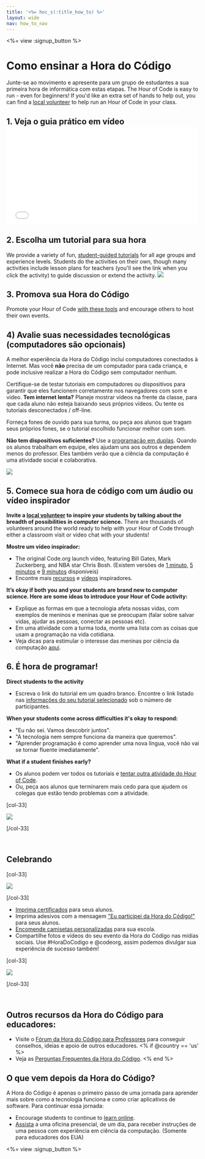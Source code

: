 ```yaml
---
title: '<%= hoc_s(:title_how_to) %>'
layout: wide
nav: how_to_nav
---
```

<%= view :signup_button %>

<h1>Como ensinar a Hora do Código</h1>

Junte-se ao movimento e apresente para um grupo de estudantes a sua primeira hora de informática com estas etapas. The Hour of Code is easy to run - even for beginners! If you'd like an extra set of hands to help out, you can find a [local volunteer](<%= resolve_url('https://code.org/volunteer/local') %>) to help run an Hour of Code in your class.

## 1. Veja o guia prático em vídeo <iframe width="500" height="255" src="//www.youtube.com/embed/SrnvvWDm73k" frameborder="0" allowfullscreen mark="crwd-mark"></iframe> 

## 2. Escolha um tutorial para sua hora

We provide a variety of fun, [student-guided tutorials](<%= resolve_url('/learn') %>) for all age groups and experience levels. Students do the activities on their own, though many activities include lesson plans for teachers (you'll see the link when you click the activity) to guide discussion or extend the activity. [![](/images/fit-700/tutorials.png)](<%=resolve_url('/learn') %>)

## 3. Promova sua Hora do Código

Promote your Hour of Code [with these tools](<%= resolve_url('/promote/resources') %>) and encourage others to host their own events.

## 4) Avalie suas necessidades tecnológicas (computadores são opcionais)

A melhor experiência da Hora do Código inclui computadores conectados à Internet. Mas você **não** precisa de um computador para cada criança, e pode inclusive realizar a Hora do Código sem computador nenhum.

Certifique-se de testar tutoriais em computadores ou dispositivos para garantir que eles funcionem corretamente nos navegadores com som e vídeo. **Tem internet lenta?** Planeje mostrar vídeos na frente da classe, para que cada aluno não esteja baixando seus próprios vídeos. Ou tente os tutoriais desconectados / off-line.

Forneça fones de ouvido para sua turma, ou peça aos alunos que tragam seus próprios fones, se o tutorial escolhido funcionar melhor com som.

**Não tem dispositivos suficientes?** Use a [programação em duplas](https://www.youtube.com/watch?v=vgkahOzFH2Q). Quando os alunos trabalham em equipe, eles ajudam uns aos outros e dependem menos do professor. Eles também verão que a ciência da computação é uma atividade social e colaborativa.

<img src="/images/fit-350/group_ipad.jpg" />

## 5. Comece sua hora de código com um áudio ou vídeo inspirador

**Invite a [local volunteer](<%= resolve_url('https://code.org/volunteer/local') %>) to inspire your students by talking about the breadth of possibilities in computer science.** There are thousands of volunteers around the world ready to help with your Hour of Code through either a classroom visit or video chat with your students!

**Mostre um vídeo inspirador:**

- The original Code.org launch video, featuring Bill Gates, Mark Zuckerberg, and NBA star Chris Bosh. (Existem versões de [1 minuto](https://www.youtube.com/watch?v=qYZF6oIZtfc), [5 minutos](https://www.youtube.com/watch?v=nKIu9yen5nc) e [9 minutos](https://www.youtube.com/watch?v=dU1xS07N-FA) disponíveis)
- Encontre mais [recursos](<%= resolve_url('https://code.org/inspire') %>) e [vídeos](https://www.youtube.com/playlist?list=PLzdnOPI1iJNfpD8i4Sx7U0y2MccnrNZuP) inspiradores.

**It’s okay if both you and your students are brand new to computer science. Here are some ideas to introduce your Hour of Code activity:**

- Explique as formas em que a tecnologia afeta nossas vidas, com exemplos de meninos e meninas que se preocupam (falar sobre salvar vidas, ajudar as pessoas, conectar as pessoas etc).
- Em uma atividade com a turma toda, monte uma lista com as coisas que usam a programação na vida cotidiana.
- Veja dicas para estimular o interesse das meninas por ciência da computação [aqui](<%= resolve_url('https://code.org/girls')%>).

## 6. É hora de programar!

**Direct students to the activity**

- Escreva o link do tutorial em um quadro branco. Encontre o link listado nas [informações do seu tutorial selecionado](<%= resolve_url('/learn')%>) sob o número de participantes.

**When your students come across difficulties it's okay to respond:**

- "Eu não sei. Vamos descobrir juntos".
- "A tecnologia nem sempre funciona da maneira que queremos".
- "Aprender programação é como aprender uma nova língua, você não vai se tornar fluente imediatamente".

**What if a student finishes early?**

- Os alunos podem ver todos os tutoriais e [tentar outra atividade do Hour of Code](<%= resolve_url('/learn')%>).
- Ou, peça aos alunos que terminarem mais cedo para que ajudem os colegas que estão tendo problemas com a atividade.

[col-33]

![](/images/fit-250/highschoolgirls.jpeg)

[/col-33]

<p style="clear:both">&nbsp;</p>

## Celebrando

[col-33]

![](/images/fit-300/boy-certificate.jpg)

[/col-33]

- [Imprima certificados](<%= resolve_url('https://code.org/certificates')%>) para seus alunos.
- Imprima adesivos com a mensagem ["Eu participei da Hora do Código!"](<%= resolve_url('/promote/resources#stickers') %>) para seus alunos.
- [Encomende camisetas personalizadas](http://blog.code.org/post/132608499493/hour-of-code-shirts-and-more) para sua escola.
- Compartilhe fotos e vídeos do seu evento da Hora do Código nas mídias sociais. Use #HoraDoCodigo e @codeorg, assim podemos divulgar sua experiência de sucesso também!

[col-33]

![](/images/fit-260/highlight-certificates.jpg)

[/col-33]

<p style="clear:both">&nbsp;</p>

## Outros recursos da Hora do Código para educadores:

- Visite o [Fórum da Hora do Código para Professores](http://forum.code.org/c/plc/hour-of-code) para conseguir conselhos, ideias e apoio de outros educadores. <% if @country == 'us' %>
- Veja as [Perguntas Frequentes da Hora do Código](https://support.code.org/hc/en-us/categories/200147083-Hour-of-Code). <% end %>

## O que vem depois da Hora do Código?

A Hora do Código é apenas o primeiro passo de uma jornada para aprender mais sobre como a tecnologia funciona e como criar aplicativos de software. Para continuar essa jornada:

- Encourage students to continue to [learn online](<%= resolve_url('https://code.org/learn/beyond')%>).
- [Assista](<%= resolve_url('https://code.org/professional-development-workshops') %>) a uma oficina presencial, de um dia, para receber instruções de uma pessoa com experiência em ciência da computação. (Somente para educadores dos EUA)

<%= view :signup_button %>